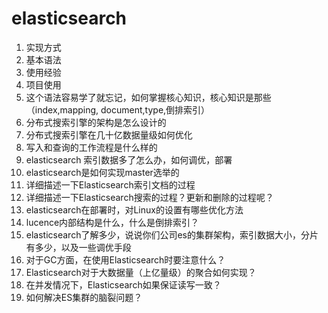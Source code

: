 # elasticsearch

1. 实现方式
2. 基本语法
3. 使用经验
4. 项目使用
5. 这个语法容易学了就忘记，如何掌握核心知识，核心知识是那些（index,mapping, document,type,倒排索引）
6. 分布式搜索引擎的架构是怎么设计的
7. 分布式搜索引擎在几十亿数据量级如何优化
8. 写入和查询的工作流程是什么样的
9. elasticsearch 索引数据多了怎么办，如何调优，部署
10. elasticsearch是如何实现master选举的
11. 详细描述一下Elasticsearch索引文档的过程
12. 详细描述一下Elasticsearch搜索的过程？更新和删除的过程呢？
13. elasticsearch在部署时，对Linux的设置有哪些优化方法
14. lucence内部结构是什么，什么是倒排索引？
15. elasticsearch了解多少，说说你们公司es的集群架构，索引数据大小，分片有多少，以及一些调优手段
16. 对于GC方面，在使用Elasticsearch时要注意什么？
17. Elasticsearch对于大数据量（上亿量级）的聚合如何实现？
18. 在并发情况下，Elasticsearch如果保证读写一致？
19. 如何解决ES集群的脑裂问题？